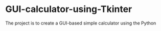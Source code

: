 # GUI-calculator-using-Tkinter
The project is to create a GUI-based simple calculator using the Python 
